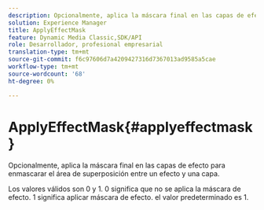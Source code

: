 ```yaml
---
description: Opcionalmente, aplica la máscara final en las capas de efecto para enmascarar el área de superposición entre un efecto y una capa.
solution: Experience Manager
title: ApplyEffectMask
feature: Dynamic Media Classic,SDK/API
role: Desarrollador, profesional empresarial
translation-type: tm+mt
source-git-commit: f6c97606d7a4209427316d7367013ad9585a5cae
workflow-type: tm+mt
source-wordcount: '68'
ht-degree: 0%

---
```



# ApplyEffectMask{#applyeffectmask}

Opcionalmente, aplica la máscara final en las capas de efecto para enmascarar el área de superposición entre un efecto y una capa.

Los valores válidos son 0 y 1. 0 significa que no se aplica la máscara de efecto. 1 significa aplicar máscara de efecto. el valor predeterminado es 1.
